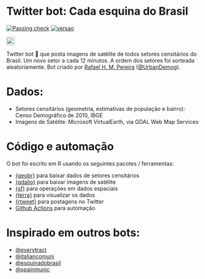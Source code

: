 # Twitter bot: Cada esquina do Brasil

[![Passing check](https://github.com/rafapereirabr/todos_setores/actions/workflows/bot-schedule.yaml/badge.svg)](https://github.com/rafapereirabr/todos_setores/actions)
[![versao](https://img.shields.io/badge/V.-0.1.0-yellow)](https://img.shields.io/badge/V.-0.1.0-yellow)

<p align="left">
<a href="https://twitter.com/esquinadobrasil"><img src="https://img.shields.io/badge/%40esquinadobrasil-blue?style=flat&labelColor=1DA1F2&color=1DA1F2&logo=twitter&logoColor=white" alt=“Follow me" height=22 ></a>
</p>

Twitter bot :robot: que posta imagens de satélite de todos setores censitários do Brasil. Um novo setor a cada 12 minutos. A ordem dos setores foi sorteada aleatoriamente. Bot criado por [Rafael H. M. Pereira](https://www.urbandemographics.org/about/) ([@UrbanDemog](https://twitter.com/UrbanDemog)).

# Dados:
- Setores censitários (geometria, estimativas de população e bairro): Censo Demográfico de 2010, IBGE
- Imagens de Satélite: Microsoft VirtualEarth, via GDAL Web Map Services



# Código e automação

O bot foi escrito em R usando os seguintes pacotes / ferramentas:

- [{geobr}](https://ipeagit.github.io/geobr/) para baixar dados de setores censitários 
- [{gdalio}](https://github.com/hypertidy/gdalio) para baixar imagens de satélite 
- [{sf}](https://r-spatial.github.io/sf/index.html) para operações em dados espaciais
- [{terra}](https://rspatial.github.io/terra/index.html) para visualizar os dados 
- [{rtweet}](https://docs.ropensci.org/rtweet/) para postagens no Twitter
- [Github Actions](https://github.com/features/actions) para automação



# Inspirado em outros bots:

- [@everytract](https://twitter.com/everytract)
- [@italiancomuni](https://twitter.com/italiancomuni)
- [@esquinadobrasil](https://twitter.com/esquinadobrasil)
- [@spainmunic](https://twitter.com/spainmunic)
